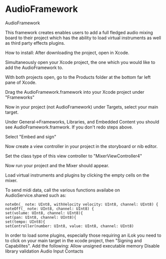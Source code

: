 # AudioFramework
AudioFramework

This framework creates enables users to add a full fledged audio mixing board to their project which has the ability to load virtual instruments as well as third party effects plugins.

How to install:
After downloading the project, open in Xcode.

Simultaneously open your Xcode project, the one which you would like to add the AudioFramework to.

With both projects open, go to the Products folder at the bottom far left pane of Xcode.

Drag the AudioFramework.framework into your Xcode project under "Frameworks"

Now in your project (not AudioFramework) under Targets, select your main target.

Under General->Frameworks, Libraries, and Embedded Content you should see AudioFramework.framwork. If you don't redo steps above.

Select "Embed and sign"

Now create a view controller in your project in the storyboard or nib editor.

Set the class type of this view controller to "MixerViewController4"

Now run your project and the Mixer should appear.

Load virtual instruments and plugins by clicking the empty cells on the mixer.

To send midi data, call the various functions availabe on AudioService.shared such as:

    noteOn(_ note: UInt8, withVelocity velocity: UInt8, channel: UInt8) {
    noteOff(_ note: UInt8, channel: UInt8) {
    set(volume: UInt8, channel: UInt8){
    set(pan: UInt8, channel: UInt8){
    set(tempo: UInt8){
    setController(number: UInt8, value: UInt8, channel: UInt8)

In order to load some plugins, especially those requiring an iLok you need to to click on your main target in the xcode project, then "Signing and Capabilites".
Add the following:
Allow unsigned executable memory
Disable library validation
Audio Input
Contacts
